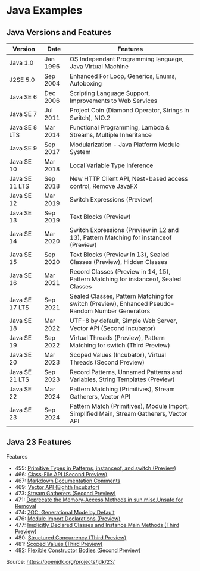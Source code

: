 # Java Examples

## Java Versions and Features

| Version     | Date     | Features                                                                                        |
|-------------|----------|-------------------------------------------------------------------------------------------------|
| Java 1.0     | Jan 1996 | OS Independant Programming language, Java Virtual Machine                                       |
| J2SE 5.0    | Sep 2004 | Enhanced For Loop, Generics, Enums, Autoboxing                                                  |
| Java SE 6   | Dec 2006 | Scripting Language Support, Improvements to Web Services                                        |
| Java SE 7   | Jul 2011 | Project Coin (Diamond Operator, Strings in Switch), NIO.2                                       |
| Java SE 8   LTS | Mar 2014 | Functional Programming, Lambda & Streams, Multiple Inheritance                                  |
| Java SE 9   | Sep 2017 | Modularization - Java Platform Module System                                                    |
| Java SE 10  | Mar 2018 | Local Variable Type Inference                                                                   |
| Java SE 11 LTS | Sep 2018 | New HTTP Client API, Nest-based access control, Remove JavaFX                                   |
 | Java SE 12  | Mar 2019 | Switch Expressions (Preview)                                                                    | 
| Java SE 13  | Sep 2019 | Text Blocks (Preview)                                                                           |
| Java SE 14  | Mar 2020 | Switch Expressions (Preview in 12 and 13), Pattern Matching for instanceof (Preview)            |
| Java SE 15  | Sep 2020 | Text Blocks (Preview in 13), Sealed Classes (Preview), Hidden Classes                           |
| Java SE 16  | Mar 2021 | Record Classes (Preview in 14, 15), Pattern Matching for instanceof, Sealed Classes             |
| Java SE 17 LTS | Sep 2021 | Sealed Classes, Pattern Matching for switch (Preview), Enhanced Pseudo-Random Number Generators |
| Java SE 18  | Mar 2022 | UTF-8 by default, Simple Web Server, Vector API (Second Incubator)                              |
| Java SE 19  | Sep 2022 | Virtual Threads (Preview), Pattern Matching for switch (Third Preview)                          |
| Java SE 20  | Mar 2023 | Scoped Values (Incubator), Virtual Threads (Second Preview)                                     |
| Java SE 21 LTS | Sep 2023 | Record Patterns, Unnamed Patterns and Variables, String Templates (Preview)                     |
| Java SE 22  | Mar 2024 | Pattern Matching (Primitives), Stream Gatherers, Vector API                                     |
| Java SE 23  | Sep 2024 | Pattern Match (Primitives), Module Import, Simplified Main, Stream Gatherers, Vector API        |

## Java 23 Features

Features
- 455:	[Primitive Types in Patterns, instanceof, and switch (Preview)](https://openjdk.org/jeps/455)
- 466: [Class-File API (Second Preview)](https://openjdk.org/jeps/466)
- 467:	[Markdown Documentation Comments](https://openjdk.org/jeps/467)
- 469:	[Vector API (Eighth Incubator)](https://openjdk.org/jeps/469)
- 473:	[Stream Gatherers (Second Preview)](https://openjdk.org/jeps/473)
- 471:	[Deprecate the Memory-Access Methods in sun.misc.Unsafe for Removal](https://openjdk.org/jeps/471)
- 474: [ZGC: Generational Mode by Default](https://openjdk.org/jeps/474)
- 476:	[Module Import Declarations (Preview)](https://openjdk.org/jeps/476)
- 477:	[Implicitly Declared Classes and Instance Main Methods (Third Preview)](https://openjdk.org/jeps/477)
- 480:	[Structured Concurrency (Third Preview)](https://openjdk.org/jeps/480)
- 481:	[Scoped Values (Third Preview)](https://openjdk.org/jeps/481)
- 482:	[Flexible Constructor Bodies (Second Preview)](https://openjdk.org/jeps/482)

Source: https://openjdk.org/projects/jdk/23/